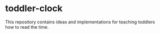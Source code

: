 # toddler-clock
This repository contains ideas and implementations for teaching toddlers how to read the time.
